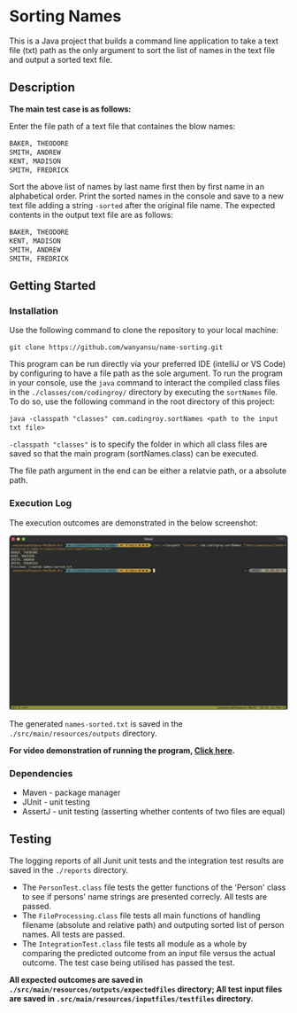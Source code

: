 # Sorting Names

This is a Java project that builds a command line application to take a text file (txt) path as the only argument to sort the list of names in the text file and
output a sorted text file.

## Description

__The main test case is as follows:__

Enter the file path of a text file that containes the blow names:
```
BAKER, THEODORE
SMITH, ANDREW
KENT, MADISON
SMITH, FREDRICK
```

Sort the above list of names by last name first then by first name in an alphabetical order. Print the sorted names in the console and save to a new text file
adding a string `-sorted` after the original file name. The expected contents in the output text file are as follows:
```
BAKER, THEODORE
KENT, MADISON
SMITH, ANDREW
SMITH, FREDRICK
```
## Getting Started

### Installation

Use the following command to clone the repository to your local machine:
```
git clone https://github.com/wanyansu/name-sorting.git
```
This program can be run directly via your preferred IDE (intelliJ or VS Code) by configuring to have a file path as the sole argument. To run the program in your console, use the `java` command to interact the compiled class files in the `./classes/com/codingroy/` directory by executing the `sortNames` file. To do so, use the following command in the root directory of this project:
```
java -classpath "classes" com.codingroy.sortNames <path to the input txt file> 
```

`-classpath "classes"` is to specify the folder in which all class files are saved so that the main program (sortNames.class) can be executed.

The file path argument in the end can be either a relatvie path, or a absolute path.


### Execution Log

The execution outcomes are demonstrated in the below screenshot:

<img src="images/20220213_terminal_log.png" width=800>

The generated `names-sorted.txt` is saved in the `./src/main/resources/outputs` directory.

__For video demonstration of running the program, [Click here](https://youtu.be/NlahXDRH9ec).__

### Dependencies

* Maven - package manager
* JUnit - unit testing
* AssertJ - unit testing (asserting whether contents of two files are equal)

## Testing

The logging reports of all Junit unit tests and the integration test results are saved in the `./reports` directory.

* The `PersonTest.class` file tests the getter functions of the 'Person' class to see if persons' name strings are presented correcly. All tests are passed.
* The `FileProcessing.class` file tests all main functions of handling filename (absolute and relative path) and outputing sorted list of person names. All tests are passed.
* The `IntegrationTest.class` file tests all module as a whole by comparing the predicted outcome from an input file versus the actual outcome. The test case being utilised has passed the test.

__All expected outcomes are saved in `./src/main/resources/outputs/expectedfiles` directory; All test input files are saved in `.src/main/resources/inputfiles/testfiles` directory.__
